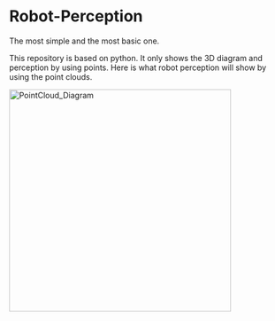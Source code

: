 # Robot-Perception
The most simple and the most basic one.

This repository is based on python. It only shows the 3D diagram and perception by using points.
Here is what robot perception will show by using the point clouds.

<img width="401" alt="PointCloud_Diagram" src="https://user-images.githubusercontent.com/79177828/178813104-d93f41b5-c4e9-43e2-acd4-20cd8cd54e5c.png">

